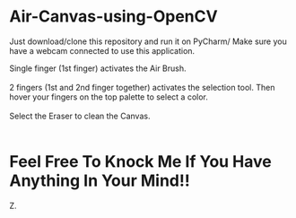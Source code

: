 # Air-Canvas-using-OpenCV

Just download/clone this repository and run it on PyCharm/
Make sure you have a webcam connected to use this application.

Single finger (1st finger) activates the Air Brush.<br><br>
2 fingers (1st and 2nd finger together) activates the selection tool. Then hover your fingers on the top palette to select a color.<br><br>
Select the Eraser to clean the Canvas.<br><br>


# Feel Free To Knock Me If You Have Anything In Your Mind!!

Z.

